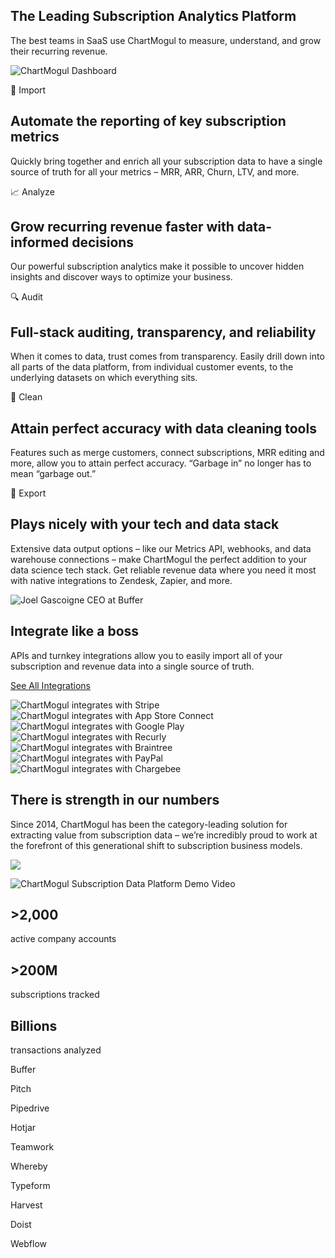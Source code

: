 ## The Leading Subscription Analytics Platform

The best teams in SaaS use ChartMogul to measure, understand, and grow their recurring revenue.

![ChartMogul Dashboard](https://chartmogul.com/assets/img/product-one-base-880c38d9c1.png)

🔌 Import

## Automate the reporting of key subscription metrics

Quickly bring together and enrich all your subscription data to have a single source of truth for all your metrics – MRR, ARR, Churn, LTV, and more.

📈 Analyze

## Grow recurring revenue faster with data-informed decisions

Our powerful subscription analytics make it possible to uncover hidden insights and discover ways to optimize your business.

🔍 Audit

## Full-stack auditing, transparency, and reliability

When it comes to data, trust comes from transparency. Easily drill down into all parts of the data platform, from individual customer events, to the underlying datasets on which everything sits.

🧽 Clean

## Attain perfect accuracy with data cleaning tools

Features such as merge customers, connect subscriptions, MRR editing and more, allow you to attain perfect accuracy. “Garbage in” no longer has to mean “garbage out.”

🛫 Export

## Plays nicely with your tech and data stack

Extensive data output options – like our Metrics API, webhooks, and data warehouse connections – make ChartMogul the perfect addition to your data science tech stack. Get reliable revenue data where you need it most with native integrations to Zendesk, Zapier, and more.

 ![Joel Gascoigne CEO at Buffer](https://chartmogul.com/assets/img/buffer-joel-4ec17ea104.png)

## Integrate like a boss

APIs and turnkey integrations allow you to easily import all of your subscription and revenue data into a single source of truth.

[See All Integrations](https://chartmogul.com/integrations/)

![ChartMogul integrates with Stripe](https://chartmogul.com/assets/img/icon-integration-stripe-89f82f2c35.svg) ![ChartMogul integrates with App Store Connect](https://chartmogul.com/assets/img/icon-integration-appstore-c5c4e0b893.svg) ![ChartMogul integrates with Google Play](https://chartmogul.com/assets/img/icon-integration-googleplay-15f28865ce.svg) ![ChartMogul integrates with Recurly](https://chartmogul.com/assets/img/icon-integration-recurly-0b3397caf1.svg) ![ChartMogul integrates with Braintree](https://chartmogul.com/assets/img/icon-integration-braintree-53a6ca710d.svg) ![ChartMogul integrates with PayPal](https://chartmogul.com/assets/img/icon-integration-paypal-15bacc40d0.svg) ![ChartMogul integrates with Chargebee](https://chartmogul.com/assets/img/icon-integration-chargebee-09a846e52d.svg)

## There is strength in our numbers

Since 2014, ChartMogul has been the category-leading solution for extracting value from subscription data – we’re incredibly proud to work at the forefront of this generational shift to subscription business models.

![](https://chartmogul.com/assets/img/icon-play-white-solid-4ebe9723ae.svg)

 ![ChartMogul Subscription Data Platform Demo Video](https://chartmogul.com/assets/img/home-video-thumb@2x-faa2fd7870.png)

## \>2,000

active company accounts

## \>200M

subscriptions tracked

## Billions

transactions analyzed

Buffer

Pitch

Pipedrive

Hotjar

Teamwork

Whereby

Typeform

Harvest

Doist

Webflow